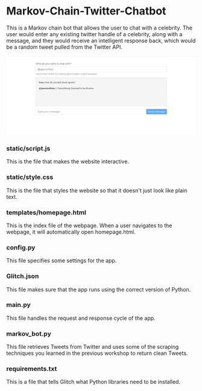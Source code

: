 # Markov-Chain-Twitter-Chatbot
 
This is a Markov chain bot that allows the user to chat with a celebrity. The user would enter any existing twitter handle of a celebrity, along with a message, and they would receive an intelligent response back, which would be a random tweet pulled from the Twitter API.


![](Twitterbot.jpg)


### static/script.js

This is the file that makes the website interactive.

### static/style.css

This is the file that styles the website so that it doesn't just look like plain text. 

### templates/homepage.html

This is the index file of the webpage. When a user navigates to the webpage, it will automatically open homepage.html. 

### config.py

This file specifies some settings for the app. 

### Glitch.json

This file makes sure that the app runs using the correct version of Python.

### main.py

This file handles the request and response cycle of the app. 

### markov_bot.py

This file retrieves Tweets from Twitter and uses some of the scraping techniques you learned in the previous workshop to return clean Tweets. 

### requirements.txt

This is a file that tells Glitch what Python libraries need to be installed. 
